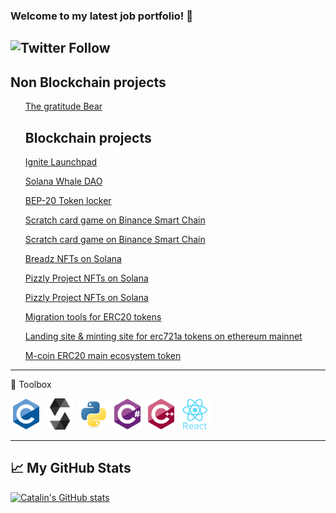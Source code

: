 ### Welcome to my latest job portfolio! 👋
![Twitter Follow](https://img.shields.io/twitter/follow/brandon_ponce1?style=social)
---
## Non Blockchain projects
<ul>
<a href="https://www.thegratitudebear.com/about-us">The gratitude Bear<a/>
 
## Blockchain projects

<a href="https://www.thegratitudebear.com/about-us">Ignite Launchpad<a/>
 
<a href="nftvoting-frontend.vercel.app">Solana Whale DAO<a/>
 
<a href="token-locker-three.vercel.app">BEP-20 Token locker<a/>
 
<a href="https://statsapp-theta.vercel.app/lucky-scratch">Scratch card game on Binance Smart Chain<a/>
 
<a href="https://statsapp-theta.vercel.app/lucky-scratch">Scratch card game on Binance Smart Chain<a/>
 
<a href="https://www.breadz.io/">Breadz NFTs on Solana<a/>
 
<a href="www.pizzlybears.io">Pizzly Project NFTs on Solana<a/>
 
<a href="www.pizzlybears.io">Pizzly Project NFTs on Solana<a/>
 
<a href="https://migration.sheebainu.io/">Migration tools for ERC20 tokens<a/>
 
<a href="https://migration.sheebainu.io/">Landing site & minting site for erc721a tokens on ethereum mainnet<a/>

<a href="https://m-coin.io/">M-coin ERC20 main ecosystem token<a/>
 
</ul>





---

🧰 Toolbox

<img src="https://github.com/devicons/devicon/blob/master/icons/c/c-original.svg" alt="C Logo" width="50" height="50"/> <img src="https://github.com/devicons/devicon/blob/master/icons/solidity/solidity-original.svg" alt="Solidity Logo" width="50" height="50"/> <img src="https://github.com/devicons/devicon/blob/master/icons/python/python-original.svg" alt="python" width="50" height="50"/> <img src="https://github.com/devicons/devicon/blob/master/icons/csharp/csharp-original.svg" alt="Solidity Logo" width="50" height="50"/> <img src="https://github.com/devicons/devicon/blob/master/icons/cplusplus/cplusplus-original.svg" alt="C Logo" width="50" height="50"/> <img src="https://github.com/devicons/devicon/blob/master/icons/react/react-original-wordmark.svg" alt="Solidity Logo" width="50" height="50"/>
 

---
## &#x1f4c8; My GitHub Stats

[![Catalin's GitHub stats](https://github-readme-stats.vercel.app/api?username=Br4ndonP0nce&theme=radical)](https://github.com/anuraghazra/github-readme-stats)

